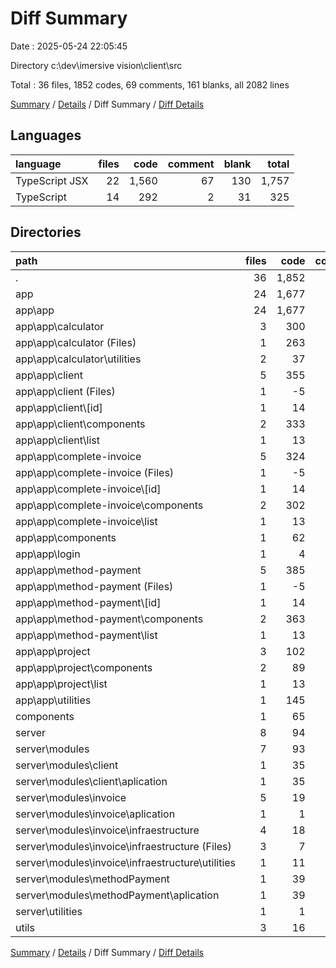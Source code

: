 # Diff Summary

Date : 2025-05-24 22:05:45

Directory c:\\dev\\imersive vision\\client\\src

Total : 36 files,  1852 codes, 69 comments, 161 blanks, all 2082 lines

[Summary](results.md) / [Details](details.md) / Diff Summary / [Diff Details](diff-details.md)

## Languages
| language | files | code | comment | blank | total |
| :--- | ---: | ---: | ---: | ---: | ---: |
| TypeScript JSX | 22 | 1,560 | 67 | 130 | 1,757 |
| TypeScript | 14 | 292 | 2 | 31 | 325 |

## Directories
| path | files | code | comment | blank | total |
| :--- | ---: | ---: | ---: | ---: | ---: |
| . | 36 | 1,852 | 69 | 161 | 2,082 |
| app | 24 | 1,677 | 69 | 149 | 1,895 |
| app\\app | 24 | 1,677 | 69 | 149 | 1,895 |
| app\\app\\calculator | 3 | 300 | 0 | 14 | 314 |
| app\\app\\calculator (Files) | 1 | 263 | 0 | 8 | 271 |
| app\\app\\calculator\\utilities | 2 | 37 | 0 | 6 | 43 |
| app\\app\\client | 5 | 355 | 2 | 35 | 392 |
| app\\app\\client (Files) | 1 | -5 | 0 | 0 | -5 |
| app\\app\\client\\[id] | 1 | 14 | 0 | 3 | 17 |
| app\\app\\client\\components | 2 | 333 | 2 | 29 | 364 |
| app\\app\\client\\list | 1 | 13 | 0 | 3 | 16 |
| app\\app\\complete-invoice | 5 | 324 | 62 | 35 | 421 |
| app\\app\\complete-invoice (Files) | 1 | -5 | 0 | 0 | -5 |
| app\\app\\complete-invoice\\[id] | 1 | 14 | 0 | 3 | 17 |
| app\\app\\complete-invoice\\components | 2 | 302 | 62 | 29 | 393 |
| app\\app\\complete-invoice\\list | 1 | 13 | 0 | 3 | 16 |
| app\\app\\components | 1 | 62 | 0 | 1 | 63 |
| app\\app\\login | 1 | 4 | 0 | 0 | 4 |
| app\\app\\method-payment | 5 | 385 | 2 | 36 | 423 |
| app\\app\\method-payment (Files) | 1 | -5 | 0 | 0 | -5 |
| app\\app\\method-payment\\[id] | 1 | 14 | 0 | 3 | 17 |
| app\\app\\method-payment\\components | 2 | 363 | 2 | 30 | 395 |
| app\\app\\method-payment\\list | 1 | 13 | 0 | 3 | 16 |
| app\\app\\project | 3 | 102 | 1 | 11 | 114 |
| app\\app\\project\\components | 2 | 89 | 1 | 8 | 98 |
| app\\app\\project\\list | 1 | 13 | 0 | 3 | 16 |
| app\\app\\utilities | 1 | 145 | 2 | 17 | 164 |
| components | 1 | 65 | 0 | 4 | 69 |
| server | 8 | 94 | 0 | 6 | 100 |
| server\\modules | 7 | 93 | 0 | 6 | 99 |
| server\\modules\\client | 1 | 35 | 0 | 2 | 37 |
| server\\modules\\client\\aplication | 1 | 35 | 0 | 2 | 37 |
| server\\modules\\invoice | 5 | 19 | 0 | 2 | 21 |
| server\\modules\\invoice\\aplication | 1 | 1 | 0 | 0 | 1 |
| server\\modules\\invoice\\infraestructure | 4 | 18 | 0 | 2 | 20 |
| server\\modules\\invoice\\infraestructure (Files) | 3 | 7 | 0 | 0 | 7 |
| server\\modules\\invoice\\infraestructure\\utilities | 1 | 11 | 0 | 2 | 13 |
| server\\modules\\methodPayment | 1 | 39 | 0 | 2 | 41 |
| server\\modules\\methodPayment\\aplication | 1 | 39 | 0 | 2 | 41 |
| server\\utilities | 1 | 1 | 0 | 0 | 1 |
| utils | 3 | 16 | 0 | 2 | 18 |

[Summary](results.md) / [Details](details.md) / Diff Summary / [Diff Details](diff-details.md)
